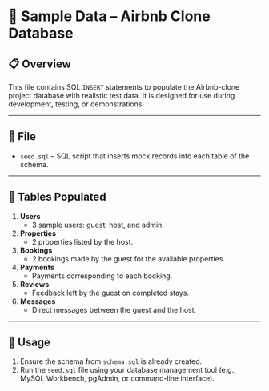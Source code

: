 # 🧪 Sample Data – Airbnb Clone Database

## 📋 Overview

This file contains SQL `INSERT` statements to populate the Airbnb-clone project database with realistic test data. It is designed for use during development, testing, or demonstrations.

---

## 📂 File

- `seed.sql` – SQL script that inserts mock records into each table of the schema.

---

## 🧱 Tables Populated

1. **Users**
   - 3 sample users: guest, host, and admin.
2. **Properties**
   - 2 properties listed by the host.
3. **Bookings**
   - 2 bookings made by the guest for the available properties.
4. **Payments**
   - Payments corresponding to each booking.
5. **Reviews**
   - Feedback left by the guest on completed stays.
6. **Messages**
   - Direct messages between the guest and the host.

---

## 🚀 Usage

1. Ensure the schema from `schema.sql` is already created.
2. Run the `seed.sql` file using your database management tool (e.g., MySQL Workbench, pgAdmin, or command-line interface).
